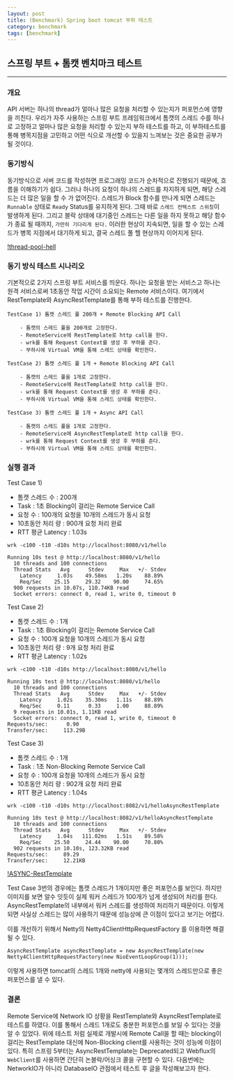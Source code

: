 ```yaml
---
layout: post
title: (Benchmark) Spring boot tomcat 부하 테스트
category: benchmark
tags: [benchmark]
---
```


## 스프링 부트 + 톰캣 벤치마크 테스트
- - -

### 개요

  API 서버는 하나의 thread가 얼마나 많은 요청을 처리할 수 있는지가 퍼포먼스에 영향을 끼친다.
우리가 자주 사용하는 스프링 부트 프레임워크에서 톰캣의 스레드 수를 하나로 고정하고 얼마나 많은
요청을 처리할 수 있는지 부하 테스트를 하고, 이 부하테스트를 통해 병목지점을 고민하고 어떤 식으로
개선할 수 있을지 느껴보는 것은 중요한 공부가 될 것이다.

### 동기방식

 동기방식으로 서버 코드를 작성하면 프로그래밍 코드가 순차적으로 진행되기 때문에, 흐름을 이해하기가 쉽다.
그러나 하나의 요청이 하나의 스레드를 차지하게 되면, 해당 스레드는 더 많은 일을 할 수 가 없어진다.
 스레드가 Block 함수를 만나게 되면 스레드는 `Runnable` 상태로 `Ready` Status를 유지하게 된다.
그때 바로 `스레드 컨텍스트 스위칭`이 발생하게 된다. 그리고 블락 상태에 대기중인 스레드는 다른 일을 하지 못하고 해당 함수가 종료 될 때까지, `가만히 기다리게 된다.`
이러한 현상이 지속되면, 일을 할 수 있는 스레드가 병목 지점에서 대기하게 되고, 결국 스레드 풀 헬 현상까지 이어지게 된다.

[!thread-pool-hell](https://github.com/heesuk-ahn/server-benchmark/blob/master/spring-boot-with-tomcat/images/thread-pool-hell.png?raw=true)

### 동기 방식 테스트 시나리오

  기본적으로 2가지 스프링 부트 서비스를 띄운다. 하나는 요청을 받는 서비스고 하나는 원격 서비스로써
1초동안 작업 시간이 소요되는 Remote 서비스이다.
 여기에서 RestTemplate와 AsyncRestTemplate를 통해 부하 테스트를 진행한다.

```
TestCase 1) 톰캣 스레드 풀 200개 + Remote Blocking API Call

    - 톰캣의 스레드 풀을 200개로 고정한다.
    - RemoteService에 RestTemplate로 http call을 한다.
    - wrk를 통해 Request Context를 생성 후 부하를 준다.
    - 부하시에 Virtual VM을 통해 스레드 상태를 확인한다.
```

```
TestCase 2) 톰캣 스레드 풀 1개 + Remote Blocking API Call

    - 톰캣의 스레드 풀을 1개로 고정한다.
    - RemoteService에 RestTemplate로 http call을 한다.
    - wrk를 통해 Request Context를 생성 후 부하를 준다.
    - 부하시에 Virtual VM을 통해 스레드 상태를 확인한다.
```

```
TestCase 3) 톰캣 스레드 풀 1개 + Async API Call

    - 톰캣의 스레드 풀을 1개로 고정한다.
    - RemoteService에 AsyncRestTemplate로 http call을 한다.
    - wrk를 통해 Request Context를 생성 후 부하를 준다.
    - 부하시에 Virtual VM을 통해 스레드 상태를 확인한다.
```

### 실행 결과

Test Case 1)

- 톰캣 스레드 수 : 200개
- Task : 1초 Blocking이 걸리는 Remote Service Call
- 요청 수 : 100개의 요청을 10개의 스레드가 동시 요청
- 10초동안 처리 량 : 900개 요청 처리 완료
- RTT 평균 Latency : 1.03s

```
wrk -c100 -t10 -d10s http://localhost:8080/v1/hello

Running 10s test @ http://localhost:8080/v1/hello
  10 threads and 100 connections
  Thread Stats   Avg      Stdev     Max   +/- Stdev
    Latency     1.03s    49.58ms   1.20s    88.89%
    Req/Sec    25.15     29.32    90.00     74.65%
  900 requests in 10.07s, 110.74KB read
  Socket errors: connect 0, read 1, write 0, timeout 0

```

Test Case 2)

- 톰캣 스레드 수 : 1개
- Task : 1초 Blocking이 걸리는 Remote Service Call
- 요청 수 : 100개 요청을 10개의 스레드가 동시 요청
- 10초동안 처리 량 : 9개 요청 처리 완료
- RTT 평균 Latency : 1.02s

```
wrk -c100 -t10 -d10s http://localhost:8080/v1/hello

Running 10s test @ http://localhost:8080/v1/hello
  10 threads and 100 connections
  Thread Stats   Avg      Stdev     Max   +/- Stdev
    Latency     1.02s    35.30ms   1.11s    88.89%
    Req/Sec     0.11      0.33     1.00     88.89%
  9 requests in 10.01s, 1.11KB read
  Socket errors: connect 0, read 1, write 0, timeout 0
Requests/sec:      0.90
Transfer/sec:     113.29B
```

Test Case 3)

- 톰캣 스레드 수 : 1개
- Task : 1초 Non-Blocking Remote Service Call
- 요청 수 : 100개 요청을 10개의 스레드가 동시 요청
- 10초동안 처리 량 : 902개 요청 처리 완료
- RTT 평균 Latency : 1.04s

```
wrk -c100 -t10 -d10s http://localhost:8082/v1/helloAsyncRestTemplate

Running 10s test @ http://localhost:8082/v1/helloAsyncRestTemplate
  10 threads and 100 connections
  Thread Stats   Avg      Stdev     Max   +/- Stdev
    Latency     1.04s   111.02ms   1.51s    89.58%
    Req/Sec    25.50     24.44    90.00     70.80%
  902 requests in 10.10s, 123.32KB read
Requests/sec:     89.29
Transfer/sec:     12.21KB
```

[!ASYNC-RestTemplate](https://github.com/heesuk-ahn/server-benchmark/blob/master/spring-boot-with-tomcat/images/ASYNC-RestTemplate.png?raw=true)

 Test Case 3번의 경우에는 톰캣 스레드가 1개이지만 좋은 퍼포먼스를 보인다.
하지만 이미지를 보면 알수 잇듯이 실제 워커 스레드가 100개가 넘게 생성되어 처리를 한다.
AsyncRestTemplate의 내부에서 워커 스레드를 생성하여 처리하기 때문이다.
이렇게 되면 사실상 스레드는 많이 사용하기 때문에 성능상에 큰 이점이 있다고 보기는 어렵다.

 이를 개선하기 위해서 Netty의 Netty4ClientHttpRequestFactory 를 이용하면 해결될 수 있다.

```
AsyncRestTemplate asyncRestTemplate = new AsyncRestTemplate(new Netty4ClientHttpRequestFactory(new NioEventLoopGroup(1)));
```

이렇게 사용하면 tomcat의 스레드 1개와 netty에 사용되는 몇개의 스레드만으로 좋은 퍼포먼스를 낼 수 있다.

### 결론

 Remote Service에 Network IO 상황을 RestTemplate와 AsyncRestTemplate로 테스트를 하였다.
이를 통해서 스레드 1개로도 충분한 퍼포먼스를 보일 수 있다는 것을 알 수 있었다.
 위에 테스트 처럼 실제로 개발시에 Remote Call을 할 때는 blocking이 걸리는 RestTemplate 대신에 Non-Blocking
client를 사용하는 것이 성능에 이점이 있다. 특히 스프링 5부터는  AsyncRestTemplate는 Deprecated되고 Webflux의
`WebClient`를 사용하면 간단히 논블락/어싱크 콜을 구현할 수 있다.
 다음번에는 NetworkIO가 아니라 DatabaseIO 관점에서 테스트 후 글을 작성해보고자 한다.
